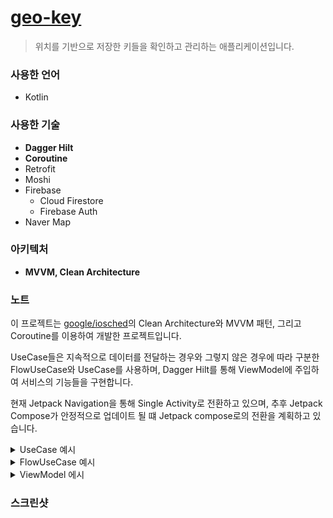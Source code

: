 # [geo-key](https://github.com/namhyun-gu/geo-key)

> 위치를 기반으로 저장한 키들을 확인하고 관리하는 애플리케이션입니다.

### 사용한 언어

- Kotlin

### 사용한 기술

- **Dagger Hilt**
- **Coroutine**
- Retrofit
- Moshi
- Firebase
  - Cloud Firestore
  - Firebase Auth
- Naver Map

### 아키텍처

- **MVVM, Clean Architecture**

### 노트

이 프로젝트는 [google/iosched](https://github.com/google/iosched)의 Clean Architecture와 MVVM 패턴, 그리고 Coroutine를 이용하여 개발한 프로젝트입니다.

UseCase들은 지속적으로 데이터를 전달하는 경우와 그렇지 않은 경우에 따라 구분한 FlowUseCase와 UseCase를 사용하며, Dagger Hilt를 통해 ViewModel에 주입하여 서비스의 기능들을 구현합니다.

현재 Jetpack Navigation을 통해 Single Activity로 전환하고 있으며,
추후 Jetpack Compose가 안정적으로 업데이트 될 떄 Jetpack compose로의 전환을 계획하고 있습니다.

<details>
<summary>UseCase 예시</summary>

```kotlin
class GetAddressUseCase @Inject constructor(
    private val geocodingService: GeocodingService,
    @IoDispatcher ioDispatcher: CoroutineDispatcher
) : UseCase<LocationModel, String>(ioDispatcher) {
    override suspend fun execute(parameters: LocationModel): String {
        val coords = "${parameters.lon},${parameters.lat}"
        val address = geocodingService.reverseGeocode(
            BuildConfig.NCP_CLIENT_ID,
            BuildConfig.NCP_CLIENT_SECRET,
            coords
        ).getAddress()
        return address ?: ""
    }
}
```

</details>

<details>
<summary>FlowUseCase 예시</summary>

```kotlin
@ExperimentalCoroutinesApi
class GetLocationsUseCase @Inject constructor(
    private val locationDataSource: LocationDataSource,
    @MainDispatcher mainDispatcher: CoroutineDispatcher
) : FlowUseCase<Unit, LocationModel>(mainDispatcher) {
    override fun execute(parameters: Unit): Flow<Result<LocationModel>> {
        return flow {
            emit(Result.Success(locationDataSource.getLastLocation()))
            locationDataSource.getLocationUpdates().collect {
                emit(Result.Success(it))
            }
        }
    }
}
```

</details>

<details>
<summary>ViewModel 에시</summary>

```kotlin
@ExperimentalCoroutinesApi
class MainViewModel @ViewModelInject constructor(
    getKeysUseCase: GetKeysUseCase,
    getLocationsUseCase: GetLocationsUseCase,
    getAddressUseCase: GetAddressUseCase
) : ViewModel() {
    val keys = liveData {
        emit(null)
        getKeysUseCase(Unit).collect {
            if (it.succeeded) {
                emit(it.data)
            }
        }
    }

    val location = liveData {
        emit(null)
        getLocationsUseCase(Unit).collect { locationResult ->
            when (locationResult) {
                is Result.Success -> {
                    when (val addressResult = getAddressUseCase(locationResult.data)) {
                        is Result.Success -> {
                            val (_, lat, lon) = locationResult.data
                            emit(LocationModel(addressResult.data, lat, lon))
                        }
                        is Result.Error -> {
                            Timber.e(addressResult.exception)
                        }
                    }
                }
                is Result.Error -> {
                    Timber.e(locationResult.exception)
                }
            }
        }
    }

}

```

</details>

### 스크린샷

<!-- TODO -->
